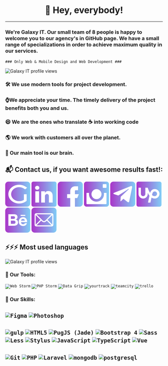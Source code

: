 <h1 align="center">👋 Hey, everybody!</h1>

---
### We're Galaxy IT. Our small team of 8 people is happy to welcome you to our agency's in GitHub page. We have a small range of specializations in order to achieve maximum quality in our services.

~~~
### Only Web & Mobile Design and Web Development ###
~~~

![Galaxy IT profile views][views]

### 🛠 We use modern tools for project development.

### ⌚We appreciate your time. The timely delivery of the project benefits both you and us.

### 😄 We are the ones who translate ☕ into working code

### 🌎 We work with customers all over the planet.

### 🧠 Our main tool is our brain.

## 📬 Contact us, if you want awesome results fast!:

[![website_src]][website]
[![linkedin_src]][linkedin]
[![facebook_src]][facebook]
[![instagram_src]][instagram]
[![telegram_src]][telegram]
[![upwork_src]][upwork]
[![behance_src]][behance]
[![mailto_src]][mailto]

## ⚡⚡⚡ Most used languages
![Galaxy IT profile views][stats]

### 🔨 Our Tools:
<code><img alt="Web Storm" width="40" height="40" src="https://cdn.worldvectorlogo.com/logos/webstorm-icon.svg" /></code>
<code><img alt="PHP Storm" width="40" height="40" src="https://cdn.worldvectorlogo.com/logos/phpstorm-1.svg" /></code>
<code><img alt="Data Grip" width="40" height="40" src="https://cdn.worldvectorlogo.com/logos/datagrip-icon.svg" /></code>
<code><img alt="yourtrack" width="40" height="40" src="https://cdn.worldvectorlogo.com/logos/yourtrack.svg" /></code>
<code><img alt="teamcity" width="40" height="40" src="https://cdn.worldvectorlogo.com/logos/teamcity-icon.svg" /></code>
<code><img alt="trello" width="40" height="40" src="https://cdn.worldvectorlogo.com/logos/trello.svg" /></code>

### 🔨 Our Skills:
<code><img alt="Figma" width="40" height="40" src="https://cdn.worldvectorlogo.com/logos/figma-1.svg" /></code>
<code><img alt="Photoshop" width="40" src="https://cdn.worldvectorlogo.com/logos/photoshop-cc.svg" /></code>
---
<code><img alt="gulp" width="15" height="40" src="https://cdn.worldvectorlogo.com/logos/gulp.svg" /></code>
<code><img alt="HTML5" width="40" src="https://image.flaticon.com/icons/svg/226/226269.svg" /></code>
<code><img alt="PugJS (Jade)" width="40" height="40" src="https://cdn.worldvectorlogo.com/logos/pug.svg" /></code>
<code><img alt="Bootstrap 4" width="40" height="40" src="https://cdn.worldvectorlogo.com/logos/bootstrap-4.svg" /></code>
<code><img alt="Sass" width="60" height="40" src="https://cdn.worldvectorlogo.com/logos/sass-1.svg" /></code>
<code><img alt="Less" width="60" height="40" src="https://cdn.worldvectorlogo.com/logos/less-63.svg" /></code>
<code><img alt="Stylus" width="60" height="40" src="https://cdn.worldvectorlogo.com/logos/stylus-1.svg" /></code>
<code><img alt="JavaScript" width="40" src="https://cdn.worldvectorlogo.com/logos/logo-javascript.svg" /></code>
<code><img alt="TypeScript" width="40" src="https://cdn.worldvectorlogo.com/logos/typescript.svg" /></code>
<code><img alt="Vue" width="40" height="40" src="https://cdn.worldvectorlogo.com/logos/vue-js-1.svg" /></code>
---
<code><img alt="Git" width="40" src="https://cdn.worldvectorlogo.com/logos/git-icon.svg" /></code>
<code><img alt="PHP" width="80" height="40" src="https://cdn.worldvectorlogo.com/logos/php-1.svg" /></code>
<code><img alt="Laravel" width="40" src="https://cdn.worldvectorlogo.com/logos/laravel-2.svg" /></code>
<code><img alt="mongodb" width="40" height="40" src="https://cdn.worldvectorlogo.com/logos/mongodb-icon-1.svg" /></code>
<code><img alt="postgresql" width="40" src="https://cdn.worldvectorlogo.com/logos/postgresql.svg" /></code>
---

[website]: https://galaxy-it.net/ "Galaxy IT The Team of web Development"
[website_src]: https://raw.githubusercontent.com/Galaxy-IT/Galaxy-IT/675004d7f4f4e7a6b54ce431b85bf619eefcb1c8/icon/website.svg "Galaxy IT The Team of web Development"

[linkedin]: https://www.linkedin.com/company/llc-galaxy-it/ "Galaxy IT in Linkedin"
[linkedin_src]: https://raw.githubusercontent.com/Galaxy-IT/Galaxy-IT/675004d7f4f4e7a6b54ce431b85bf619eefcb1c8/icon/linkedin.svg "Galaxy IT in Linkedin"

[facebook]: https://www.facebook.com/GalaxyITcompany/ "Official page of Galaxy IT in Facebook"
[facebook_src]: https://raw.githubusercontent.com/Galaxy-IT/Galaxy-IT/675004d7f4f4e7a6b54ce431b85bf619eefcb1c8/icon/facebook.svg "Official page of Galaxy IT in Facebook"

[instagram]: https://www.instagram.com/galaxy_it_company/ "Follow us in Instagramm"
[instagram_src]: https://raw.githubusercontent.com/Galaxy-IT/Galaxy-IT/675004d7f4f4e7a6b54ce431b85bf619eefcb1c8/icon/instagram.svg "Follow us in Instagramm"

[telegram]: https://t.me/galaxy_it "Write message for manager Galaxy IT in Telegramm"
[telegram_src]: https://raw.githubusercontent.com/Galaxy-IT/Galaxy-IT/675004d7f4f4e7a6b54ce431b85bf619eefcb1c8/icon/tg.svg "Write message for manager Galaxy IT in Telegramm"

[upwork]: https://www.upwork.com/ag/galaxy/ "Our Agency's page on UpWork"
[upwork_src]: https://raw.githubusercontent.com/Galaxy-IT/Galaxy-IT/675004d7f4f4e7a6b54ce431b85bf619eefcb1c8/icon/up.svg "Our Agency's page on UpWork"

[behance]: https://www.behance.net/GalaxyIT/ "Best work in our Portfolio on Behance"
[behance_src]: https://raw.githubusercontent.com/Galaxy-IT/Galaxy-IT/675004d7f4f4e7a6b54ce431b85bf619eefcb1c8/icon/behance.svg "Best work in our Portfolio on Behance"

[mailto]: mailto:hello@galaxy-it.net "To write email for Galaxy IT"
[mailto_src]: https://raw.githubusercontent.com/Galaxy-IT/Galaxy-IT/675004d7f4f4e7a6b54ce431b85bf619eefcb1c8/icon/mail.svg "To write email for Galaxy IT"

[stats]: https://github-readme-stats.vercel.app/api/top-langs/?username=Galaxy-IT&layout=compact "Our Stats"
[views]: https://gpvc.arturio.dev/Galaxy-IT "Profile Views"

[skill_html]: https://image.flaticon.com/icons/svg/226/226269.svg "HTML5"

<!-- later
[gps]: https://pagespeed-insights.herokuapp.com?url=https://galaxy-it.net&theme=dark

![Galaxy-IT's github stats](https://github-readme-stats.vercel.app/api?username=Galaxy-IT&show_icons=true&title_color=fff&icon_color=79ff97&text_color=9f9f9f&bg_color=151515)

[![trophy](https://github-profile-trophy.vercel.app/?username=Galaxy-IT&theme=onedark)](https://github.com/ryo-ma/github-profile-trophy)
-->
